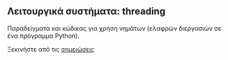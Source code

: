 ## Λειτουργικά συστήματα: threading

Παραδείγματα και κώδικας για χρήση νημάτων (ελαφρών διεργασιών σε ένα πρόγραμμα Python).

Ξεκινήστε από τις [σημειώσεις](./threading.md)
